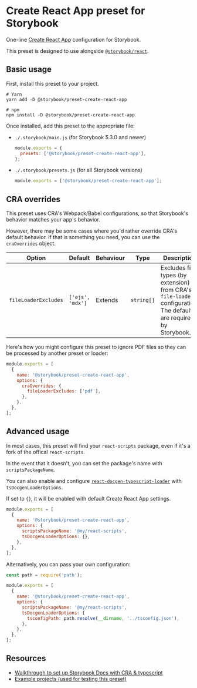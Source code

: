 # Create React App preset for Storybook

One-line [Create React App](https://github.com/facebook/create-react-app) configuration for Storybook.

This preset is designed to use alongside [`@storybook/react`](https://github.com/storybookjs/storybook/tree/master/app/react).

## Basic usage

First, install this preset to your project.

```
# Yarn
yarn add -D @storybook/preset-create-react-app

# npm
npm install -D @storybook/preset-create-react-app
```

Once installed, add this preset to the appropriate file:

- `./.storybook/main.js` (for Storybook 5.3.0 and newer)

  ```js
  module.exports = {
    presets: ['@storybook/preset-create-react-app'],
  };
  ```

- `./.storybook/presets.js` (for all Storybook versions)

  ```js
  module.exports = ['@storybook/preset-create-react-app'];
  ```

## CRA overrides

This preset uses CRA's Webpack/Babel configurations, so that Storybook's behavior matches your app's behavior.

However, there may be some cases where you'd rather override CRA's default behavior. If that is something you need, you can use the `craOverrides` object.

| Option               | Default          | Behaviour | Type       | Description                                                                                                        |
| -------------------- | ---------------- | --------- | ---------- | ------------------------------------------------------------------------------------------------------------------ |
| `fileLoaderExcludes` | `['ejs', 'mdx']` | Extends   | `string[]` | Excludes file types (by extension) from CRA's `file-loader` configuration. The defaults are required by Storybook. |

Here's how you might configure this preset to ignore PDF files so they can be processed by another preset or loader:

```js
module.exports = [
  {
    name: '@storybook/preset-create-react-app',
    options: {
      craOverrides: {
        fileLoaderExcludes: ['pdf'],
      },
    },
  },
];
```

## Advanced usage

In most cases, this preset will find your `react-scripts` package, even if it's a fork of the offical `react-scripts`.

In the event that it doesn't, you can set the package's name with `scriptsPackageName`.

You can also enable and configure [`react-docgen-typescript-loader`](https://github.com/strothj/react-docgen-typescript-loader) with `tsDocgenLoaderOptions`.

If set to `{}`, it will be enabled with default Create React App settings.

```js
module.exports = [
  {
    name: '@storybook/preset-create-react-app',
    options: {
      scriptsPackageName: '@my/react-scripts',
      tsDocgenLoaderOptions: {},
    },
  },
];
```

Alternatively, you can pass your own configuration:

```js
const path = require('path');

module.exports = [
  {
    name: '@storybook/preset-create-react-app',
    options: {
      scriptsPackageName: '@my/react-scripts',
      tsDocgenLoaderOptions: {
        tsconfigPath: path.resolve(__dirname, '../tsconfig.json'),
      },
    },
  },
];
```

## Resources

- [Walkthrough to set up Storybook Docs with CRA & typescript](https://gist.github.com/shilman/bc9cbedb2a7efb5ec6710337cbd20c0c)
- [Example projects (used for testing this preset)](https://github.com/storybookjs/presets/tree/master/examples)
